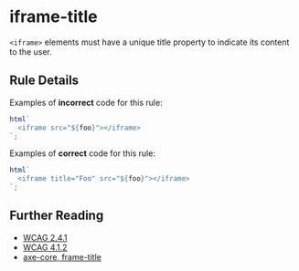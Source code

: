 # iframe-title

`<iframe>` elements must have a unique title property to indicate its content to the user.

## Rule Details

Examples of **incorrect** code for this rule:

```js
html`
  <iframe src="${foo}"></iframe>
`;
```

Examples of **correct** code for this rule:

```js
html`
  <iframe title="Foo" src="${foo}"></iframe>
`;
```

## Further Reading

- [WCAG 2.4.1](https://www.w3.org/WAI/WCAG21/Understanding/bypass-blocks)
- [WCAG 4.1.2](https://www.w3.org/WAI/WCAG21/Understanding/name-role-value)
- [axe-core, frame-title](https://dequeuniversity.com/rules/axe/3.2/frame-title)
